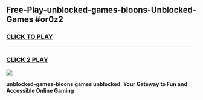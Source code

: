 
## Free-Play-unblocked-games-bloons-Unblocked-Games #or0z2
<h3>
<a href="https://news.freeplayer.one?title=unblocked-games-bloons&ref=8M">CLICK TO PLAY</a></h3>
<hr>

<h3>
<a href="https://news.freeplayer.one?title=unblocked-games-bloons&ref=8M">CLICK 2 PLAY</a>
  
</h3>

<a href="https://news.freeplayer.one?title=unblocked-games-bloons&ref=8M"><img src="https://clearcache.store/games.png"></a>


**unblocked-games-bloons games unblocked: Your Gateway to Fun and Accessible Online Gaming**
